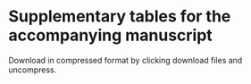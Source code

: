 # Supplementary tables for the accompanying manuscript
Download in compressed format by clicking download files and uncompress.
